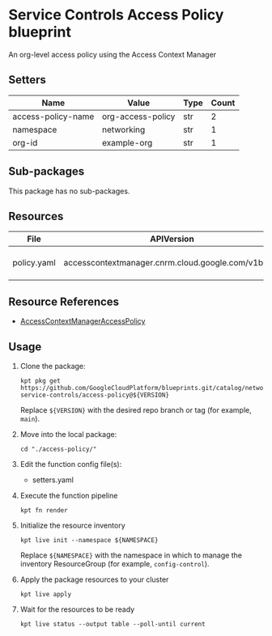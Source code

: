 <!-- BEGINNING OF PRE-COMMIT-BLUEPRINT DOCS HOOK:TITLE -->
# Service Controls Access Policy blueprint


<!-- END OF PRE-COMMIT-BLUEPRINT DOCS HOOK:TITLE -->
<!-- BEGINNING OF PRE-COMMIT-BLUEPRINT DOCS HOOK:BODY -->
An org-level access policy using the Access Context Manager

## Setters

|        Name        |       Value       | Type | Count |
|--------------------|-------------------|------|-------|
| access-policy-name | org-access-policy | str  |     2 |
| namespace          | networking        | str  |     1 |
| org-id             | example-org       | str  |     1 |

## Sub-packages

This package has no sub-packages.

## Resources

|    File     |                     APIVersion                     |               Kind               |       Name        | Namespace  |
|-------------|----------------------------------------------------|----------------------------------|-------------------|------------|
| policy.yaml | accesscontextmanager.cnrm.cloud.google.com/v1beta1 | AccessContextManagerAccessPolicy | org-access-policy | networking |

## Resource References

- [AccessContextManagerAccessPolicy](https://cloud.google.com/config-connector/docs/reference/resource-docs/accesscontextmanager/accesscontextmanageraccesspolicy)

## Usage

1.  Clone the package:
    ```shell
    kpt pkg get https://github.com/GoogleCloudPlatform/blueprints.git/catalog/networking/vpc-service-controls/access-policy@${VERSION}
    ```
    Replace `${VERSION}` with the desired repo branch or tag
    (for example, `main`).

1.  Move into the local package:
    ```shell
    cd "./access-policy/"
    ```

1.  Edit the function config file(s):
    - setters.yaml

1.  Execute the function pipeline
    ```shell
    kpt fn render
    ```

1.  Initialize the resource inventory
    ```shell
    kpt live init --namespace ${NAMESPACE}
    ```
    Replace `${NAMESPACE}` with the namespace in which to manage
    the inventory ResourceGroup (for example, `config-control`).

1.  Apply the package resources to your cluster
    ```shell
    kpt live apply
    ```

1.  Wait for the resources to be ready
    ```shell
    kpt live status --output table --poll-until current
    ```

<!-- END OF PRE-COMMIT-BLUEPRINT DOCS HOOK:BODY -->
